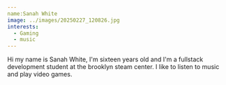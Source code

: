 ```yaml
---
name:Sanah White
image: ../images/20250227_120826.jpg
interests: 
  - Gaming
  - music
---
```




Hi my name is Sanah White, I'm sixteen years old and I'm a fullstack development student at the brooklyn steam center. I like to listen to music and play video games.